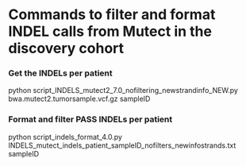 # Commands to filter and format INDEL calls from Mutect in the discovery cohort

### Get the INDELs per patient
python script_INDELS_mutect2_7.0_nofiltering_newstrandinfo_NEW.py bwa.mutect2.tumorsample.vcf.gz sampleID

### Format and filter PASS INDELs per patient
python script_indels_format_4.0.py INDELS_mutect_indels_patient_sampleID_nofilters_newinfostrands.txt sampleID
